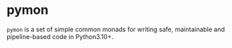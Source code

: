 # pymon

`pymon` is a set of simple common monads for writing safe, maintainable and
pipeline-based code in Python3.10+.
